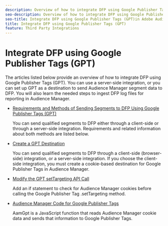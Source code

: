 ```yaml
---
description: Overview of how to integrate DFP using Google Publisher Tags (GPT).
seo-description: Overview of how to integrate DFP using Google Publisher Tags (GPT) in Adobe Audience Manager (AAM).
seo-title: Integrate DFP using Google Publisher Tags (GPT)in Adobe Audience Manager (AAM)
title: Integrate DFP using Google Publisher Tags (GPT)
feature: Third Party Integrations
---
```


# Integrate DFP using Google Publisher Tags (GPT)

The articles listed below provide an overview of how to integrate DFP using Google Publisher Tags (GPT). You can use a server-side integration, or you can set up GPT as a destination to send Audience Manager segment data to DFP. You will also learn the needed steps to ingest DFP log files for reporting in Audience Manager.

* [Requirements and Methods of Sending Segments to DFP Using Google Publisher Tags (GPT)](/help/using/integration/gpt-aam-destination/gpt-aam-requirements.md)

  You can send qualified segments to DFP either through a client-side or through a server-side integration. Requirements and related information about both methods are listed below.

* [Create a GPT Destination](/help/using/integration/gpt-aam-destination/gpt-aam-create-destination.md)

  You can send qualified segments to DFP through a client-side (browser-side) integration, or a server-side integration. If you choose the client-side integration, you must create a cookie-based destination for Google Publisher Tags in Audience Manager.

* [Modify the GPT setTargeting API Call](/help/using/integration/gpt-aam-destination/gpt-aam-modify-api.md)

  Add an if statement to check for Audience Manager cookies before calling the Google Publisher Tag .setTargeting method.

* [Audience Manager Code for Google Publisher Tags](/help/using/integration/gpt-aam-destination/gpt-aam-aamgpt-code.md)

  AamGpt is a JavaScript function that reads Audience Manager cookie data and sends that information to Google Publisher Tags.
